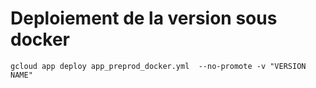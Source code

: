 # Deploiement de la version sous docker
```
gcloud app deploy app_preprod_docker.yml  --no-promote -v "VERSION NAME"
```